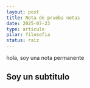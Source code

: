 ```yaml
---
layout: post
title: Nota de prueba notas
date: 2025-07-23
type: articulo
pilar: filosofia
status: raiz
---
```

hola, soy una nota permanente

<h2>Soy un subtitulo</h2>